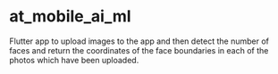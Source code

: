 # at_mobile_ai_ml
Flutter app to upload images to the app and then detect the number of faces and return the coordinates of the face boundaries in each of the photos which have been uploaded.
